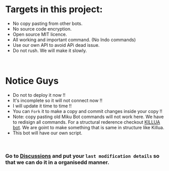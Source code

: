 
# Targets in this project:

- No copy pasting from other bots.
- No source code encryption.
- Open source MIT licence.
- All working and important command. (No Indo commands)
- Use our own API to avoid APi dead issue.
- Do not rush. We will make it slowly.
<br>



# Notice Guys

- Do not to deploy it now !!
- It's incomplete so it will not connect now !!
- I will update it time to time !!
- You can `Fork` it to make a copy and commit changes inside your copy !!
- Note: copy pasting old Miku Bot commands will not work here. We have to redisign all commands. For a structural rederence checkout [KILLUA bot](https://github.com/zhwzein/Killua-Zoldyck). We are goint to make something that is same in structure like Killua.
- This bot will have our own script.
<br>

### Go to [Discussions](https://github.com/FantoX001/Miku-Nakano-Full/discussions) and put your `last modification details` so that we can do it in a organisedd manner.


